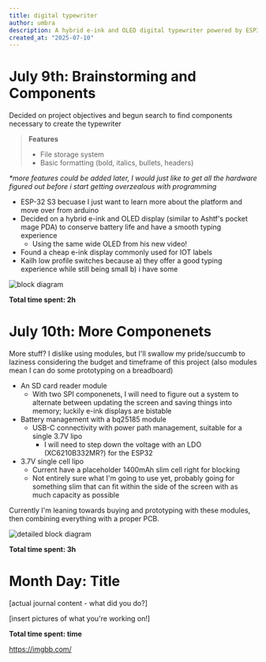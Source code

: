 ```yaml
---
title: digital typewriter
author: umbra
description: A hybrid e-ink and OLED digital typewriter powered by ESP32
created_at: "2025-07-10"
---
```


# July 9th: Brainstorming and Components
Decided on project objectives and begun search to find components necessary to create the typewriter
> **Features**
> - File storage system
> - Basic formatting (bold, italics, bullets, headers)

_*more features could be added later, I would just like to get all the hardware figured out before i start getting overzealous with programming_

- ESP-32 S3 becuase I just want to learn more about the platform and move over from arduino
- Decided on a hybrid e-ink and OLED display (similar to Ashtf's pocket mage PDA) to conserve battery life and have a smooth typing experience
  - Using the same wide OLED from his new video!
- Found a cheap e-ink display commonly used for IOT labels
- Kailh low profile switches because a) they offer a good typing experience while still being small b) i have some 

![block diagram](https://i.ibb.co/xqzbgHb4/image.png)

**Total time spent: 2h**

# July 10th: More Componenets
More stuff? I dislike using modules, but I'll swallow my pride/succumb to laziness considering the budget and timeframe of this project (also modules mean I can do some prototyping on a breadboard)

- An SD card reader module
  - With two SPI componenets, I will need to figure out a system to alternate between updating the screen and saving things into memory; luckily e-ink displays are bistable
- Battery management with a bq25185 module
  - USB-C connectivity with power path management, suitable for a single 3.7V lipo
    - I will need to step down the voltage with an LDO (XC6210B332MR?) for the ESP32
- 3.7V single cell lipo
  - Current have a placeholder 1400mAh slim cell right for blocking
  - Not entirely sure what I'm going to use yet, probably going for something slim that can fit within the side of the screen with as much capacity as possible

Currently I'm leaning towards buying and prototyping with these modules, then combining everything with a proper PCB.

![detailed block diagram](https://i.ibb.co/VYQpbRyc/Detailed-Block-Diagram.png)

**Total time spent: 3h**


# Month Day: Title

[actual journal content - what did you do?]

[insert pictures of what you're working on!]

**Total time spent: time**

https://imgbb.com/

